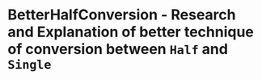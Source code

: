 # BetterHalfConversion - Research and Explanation of better technique of conversion between `Half` and `Single`


